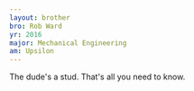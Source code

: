 ```yaml
---
layout: brother
bro: Rob Ward
yr: 2016
major: Mechanical Engineering
am: Upsilon
---
```

The dude's a stud. That's all you need to know.